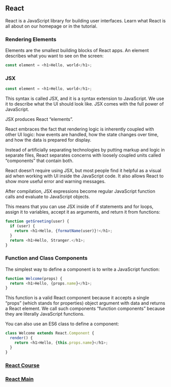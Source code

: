 ## React

React is a JavaScript library for building user interfaces. Learn what React is all about on our homepage or in the tutorial.

### Rendering Elements

Elements are the smallest building blocks of React apps. An element describes what you want to see on the screen:

```javascript
const element = <h1>Hello, world</h1>;
```

### JSX

```javascript
const element = <h1>Hello, world</h1>;
```

This syntax is called JSX, and it is a syntax extension to JavaScript. We use it to describe what the UI should look like. JSX comes with the full power of JavaScript.

JSX produces React “elements”. 

React embraces the fact that rendering logic is inherently coupled with other UI logic: how events are handled, how the state changes over time, and how the data is prepared for display.

Instead of artificially separating technologies by putting markup and logic in separate files, React separates concerns with loosely coupled units called “components” that contain both. 

React doesn’t require using JSX, but most people find it helpful as a visual aid when working with UI inside the JavaScript code. It also allows React to show more useful error and warning messages.

After compilation, JSX expressions become regular JavaScript function calls and evaluate to JavaScript objects.

This means that you can use JSX inside of if statements and for loops, assign it to variables, accept it as arguments, and return it from functions:

```javascript
function getGreeting(user) {
  if (user) {
    return <h1>Hello, {formatName(user)}!</h1>;
  }
  return <h1>Hello, Stranger.</h1>;
}
```

### Function and Class Components
The simplest way to define a component is to write a JavaScript function:

```javascript
function Welcome(props) {
  return <h1>Hello, {props.name}</h1>;
}
```

This function is a valid React component because it accepts a single “props” (which stands for properties) object argument with data and returns a React element. We call such components “function components” because they are literally JavaScript functions.

You can also use an ES6 class to define a component:

```javascript
class Welcome extends React.Component {
  render() {
    return <h1>Hello, {this.props.name}</h1>;
  }
}
```

### [React Course](./react-course/course.md)
### [React Main](./react-course/react-master/react-main.md)